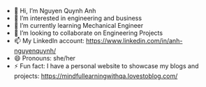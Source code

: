 - 👋 Hi, I’m Nguyen Quynh Anh
- 👀 I’m interested in engineering and business 
- 🌱 I’m currently learning Mechanical Engineer
- 💞️ I’m looking to collaborate on Engineering Projects 
- 📫 My LinkedIn account: https://www.linkedin.com/in/anh-nguyenquynh/
- 😄 Pronouns: she/her
- ⚡ Fun fact: I have a personal website to showcase my blogs and projects: https://mindfullearningwithqa.lovestoblog.com/
